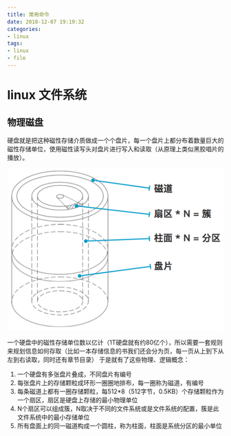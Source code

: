 ```yaml
---
title: 常用命令
date: 2018-12-07 19:19:32
categories:
- linux
tags:
- linux
- file
---
```


# linux 文件系统

## 物理磁盘

硬盘就是把这种磁性存储介质做成一个个盘片，每一个盘片上都分布着数量巨大的磁性存储单位，使用磁性读写头对盘片进行写入和读取（从原理上类似黑胶唱片的播放）。
<!-- more -->

![磁盘](../assets/images/LinuxCommand-PhysicalDisk.png)

一个硬盘中的磁性存储单位数以亿计（1T硬盘就有约80亿个），所以需要一套规则来规划信息如何存取（比如一本存储信息的书我们还会分为页，每一页从上到下从左到右读取，同时还有章节目录）
于是就有了这些物理、逻辑概念：

1. 一个硬盘有多张盘片叠成，不同盘片有编号
2. 每张盘片上的存储颗粒成环形一圈圈地排布，每一圈称为磁道，有编号
3. 每条磁道上都有一圈存储颗粒，每512*8（512字节，0.5KB）个存储颗粒作为一个扇区，扇区是硬盘上存储的最小物理单位
4. N个扇区可以组成簇，N取决于不同的文件系统或是文件系统的配置，簇是此文件系统中的最小存储单位
5. 所有盘面上的同一磁道构成一个圆柱，称为柱面，柱面是系统分区的最小单位


